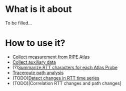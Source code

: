 # What is it about
To be filled...

# How to use it?
* [Collect measurement from RIPE Atlas](docs/data_collection.md)
* [Collect auxiliary data](docs/auxiliary_data.md)
* (?)[Summarize RTT characters for each Atlas Probe](docs/rtt_summary.md)
* [Traceroute path analysis](docs/path_analysis.md)
* (TODO)[Detect changes in RTT time series](docs/rtt_cpt.md)
* (TODO)[Correlation RTT changes and path changes]
